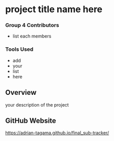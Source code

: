 <!-- This is ReadMe file -->
# project title name here
### Group 4 Contributors
* list each members
### Tools Used
* add
* your
* list
* here
## Overview
your description of the project
## GitHub Website
https://adrian-tagama.github.io/final_sub-tracker/
